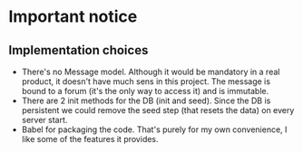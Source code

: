 # Important notice

## Implementation choices
- There's no Message model. Although it would be mandatory in a real product, it doesn't have much sens in this project. The message is bound to a forum (it's the only way to access it) and is immutable.
- There are 2 init methods for the DB (init and seed). Since the DB is persistent we could remove the seed step (that resets the data) on every server start.
- Babel for packaging the code. That's purely for my own convenience, I like some of the features it provides.
